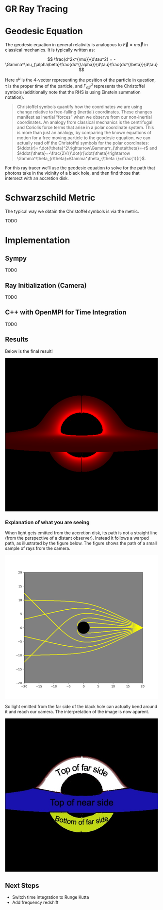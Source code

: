 # GR Ray Tracing

# Geodesic Equation

The geodesic equation in general relativity is analogous to $\vec{F}=m\vec{a}$ in classical mechanics. It is typically written as:

$$
\frac{d^2x^{\mu}}{d\tau^2} = -\Gamma^\mu_{\alpha\beta}\frac{dx^{\alpha}}{d\tau}\frac{dx^{\beta}}{d\tau}
$$

Here $x^\mu$ is the 4-vector representing the position of the particle in question, $\tau$ is the proper time of the particle, and $\Gamma^\mu_{\alpha\beta}$ represents the Christoffel symbols (additionally note that the RHS is using Einstein summation notation). 


> Christoffel symbols quantify how the coordinates we are using change relative to free-falling (inertial) coordinates. These changes manifest as inertial “forces” when we observe from our non-inertial coordinates. An analogy from classical mechanics is the centrifugal and Coriolis force terms that arise in a polar coordinate system. This is more than just an analogy, by comparing the known equations of motion for a free moving particle to the geodesic equation, we can actually read off the Christoffel symbols for the polar coordinates: $\ddot{r}=r\dot{\theta}^2\rightarrow\Gamma^r_{\theta\theta}=-r$ and $\ddot{\theta}=-\frac{2}{r}\dot{r}\dot{\theta}\rightarrow \Gamma^\theta_{r\theta}=\Gamma^\theta_{\theta r}=\frac{1}{r}$.


For this ray tracer we’ll use the geodesic equation to solve for the path that photons take in the vicinity of a black hole, and then find those that intersect with an accretion disk.

# Schwarzschild Metric

The typical way we obtain the Christoffel symbols is via the metric. 

TODO

# Implementation

## Sympy

TODO

## Ray Initialization (Camera)

TODO

## C++ with OpenMPI for Time Integration

TODO

## Results
Below is the final result!

![Schwarzschild Black Hole](Schwarzschild.png)
### Explanation of what you are seeing
When light gets emitted from the accretion disk, its path is not a straight line (from the perspective of a distant observer). Instead it follows a warped path, as illustrated by the figure below. The figure shows the path of a small sample of rays from the camera.

![Ray Path Around Black Hole](lightBending2D2.png)


So light emitted from the far side of the black hole can actually bend around it and reach our camera. The interpretation of the image is now aparent.

![Schwarzschild Black Hole](SchwarzschildExplained.jpg)

## Next Steps

- Switch time integration to Runge Kutta
- Add frequency redshift
